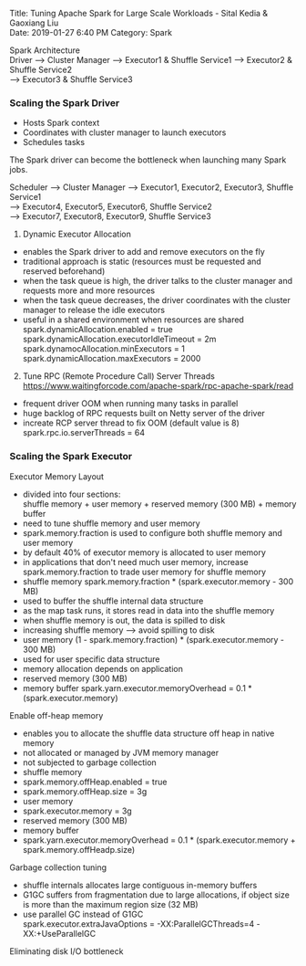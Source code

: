 Title: Tuning Apache Spark for Large Scale Workloads - Sital Kedia & Gaoxiang Liu  
Date: 2019-01-27 6:40 PM
Category: Spark     

Spark Architecture  
Driver --> Cluster Manager --> Executor1 & Shuffle Service1
                           --> Executor2 & Shuffle Service2  
                           --> Executor3 & Shuffle Service3  

### Scaling the Spark Driver  
- Hosts Spark context  
- Coordinates with cluster manager to launch executors  
- Schedules tasks   

The Spark driver can become the bottleneck when launching many Spark jobs.  

Scheduler --> Cluster Manager --> Executor1, Executor2, Executor3, Shuffle Service1  
                              --> Executor4, Executor5, Executor6, Shuffle Service2   
                              --> Executor7, Executor8, Executor9, Shuffle Service3  
1. Dynamic Executor Allocation  
- enables the Spark driver to add and remove executors on the fly  
- traditional approach is static (resources must be requested and reserved beforehand)  
- when the task queue is high, the driver talks to the cluster manager and requests more and more resources    
- when the task queue decreases, the driver coordinates with the cluster manager to release the idle executors  
- useful in a shared environment when resources are shared  
spark.dynamicAllocation.enabled = true  
spark.dynamicAllocation.executorIdleTimeout = 2m  
spark.dynamocAllocation.minExecutors = 1  
spark.dynamicAllocation.maxExecutors = 2000  

2. Tune RPC (Remote Procedure Call) Server Threads  
https://www.waitingforcode.com/apache-spark/rpc-apache-spark/read  
- frequent driver OOM when running many tasks in parallel  
- huge backlog of RPC requests built on Netty server of the driver  
- increate RCP server thread to fix OOM (default value is 8)
spark.rpc.io.serverThreads = 64  

### Scaling the Spark Executor  
Executor Memory Layout  
- divided into four sections:  
shuffle memory + user memory + reserved memory (300 MB) + memory buffer
- need to tune shuffle memory and user memory   
- spark.memory.fraction is used to configure both shuffle memory and user memory
 - by default 40% of executor memory is allocated to user memory  
 - in applications that don't need much user memory, increase spark.memory.fraction to trade user memory for shuffle memory   
- shuffle memory spark.memory.fraction * (spark.executor.memory - 300 MB)  
 - used to buffer the shuffle internal data structure  
 - as the map task runs, it stores read in data into the shuffle memory  
 - when shuffle memory is out, the data is spilled to disk  
 - increasing shuffle memory --> avoid spilling to disk  
- user memory (1 - spark.memory.fraction) * (spark.executor.memory - 300 MB)  
 - used for user specific data structure  
 - memory allocation depends on application  
- reserved memory (300 MB)  
- memory buffer spark.yarn.executor.memoryOverhead = 0.1 * (spark.executor.memory)

Enable off-heap memory  
- enables you to allocate the shuffle data structure off heap in native memory
- not allocated or managed by JVM memory manager  
- not subjected to garbage collection  
- shuffle memory  
 - spark.memory.offHeap.enabled = true  
 - spark.memory.offHeap.size = 3g  
- user memory  
 - spark.executor.memory = 3g  
- reserved memory (300 MB)  
- memory buffer  
 - spark.yarn.executor.memoryOverhead = 0.1 * (spark.executor.memory + spark.memory.offHeadp.size)

Garbage collection tuning  
- shuffle internals allocates large contiguous in-memory buffers  
 - G1GC suffers from fragmentation due to large allocations, if object size is more than the maximum region size (32 MB)   
- use parallel GC instead of G1GC  
spark.executor.extraJavaOptions = -XX:ParallelGCThreads=4 -XX:+UseParallelGC  

Eliminating disk I/O bottleneck  
